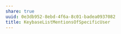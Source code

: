 ```yaml
---
share: true
uuid: 0e3db952-8ebd-4f6a-8c01-badea0937082
title: KeybaseListMentionsOfSpecificUser
---
```

